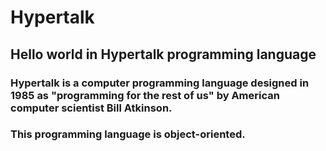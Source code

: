# Hypertalk
## Hello world in Hypertalk programming language

### Hypertalk is a computer programming language designed in 1985 as "programming for the rest of us" by American computer scientist Bill Atkinson.

### This programming language is object-oriented.